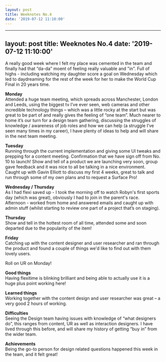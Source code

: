 ```yaml
---
layout: post
title: Weeknotes No.4
date: '2019-07-12 11:10:00'
---
```

---
layout: post
title: Weeknotes No.4
date: '2019-07-12 11:10:00'
---
A really good week where I felt my place was cemented in the team and finally had that “da-da” moent of feeling really valuable and "in". Full of highs - including watching my daughter score a goal on Wednesday which led to daydreaming for the rest of the week for her to make the World Cup Final in 20 years time.

<strong>Monday</strong><br>
Attended a huge team meeting, which spreads across Manchester, London and Leeds, using the biggest tv I’ve ever seen, web cameras and other incredible technology things – which was a little rocky at the start but was great to be part of and really gives the feeling of “one team”.
Much nearer to home it’s our turn for a design team gathering, discussing the struggles of knowledge / awareness of job roles and how we can help (a struggle I’ve seen many times in my career), I have plenty of ideas to help and will share in the next team meeting.

<strong>Tuesday</strong><br>
Running through the current implementation and giving some UI tweaks and prepping for a content meeting.
Confirmation that we have sign off from No. 10 to launch!
Show and tell of a product we are launching very soon, group gave feedback and it was nice to all be talking in a nice environment.
Caught up with Gavin Elliott to discuss my first 4 weeks, great to talk and run through some of my own plans and to request a Surface Pro!

<strong>Wednesday / Thursday</strong><br>
As I had flexi saved up - I took the morning off to watch Robyn's first sports day (which was great), obviously I had to join in the parent's race.
Afternoon - worked from home and answered emails and caught up with admin stuff (whilst starting to review one part of a project that’s on staging).

<strong>Thursday</strong><br>
Show and tell in the hottest room of all time, attended some and soon departed due to the popularity of the item!

<strong>Friday</strong><br>
Catching up with the content designer and user researcher and ran through the product and found a couple of things we'd like to find out with them lovely users.

Roll on UR on Monday!

<strong>Good things</strong><br>
Having flexitime is blinking brilliant and being able to actually use it is a huge plus point working here!

<strong>Learned things</strong><br>
Working together with the content design and user researcher was great – a very good 2 hours of working.

<strong>Difficulties</strong><br>
Seeing the Design team having issues with knowledge of “what designers do”, this ranges from content, UR as well as interaction designers. I have lived through this before, and will share my history of getting “buy in” from the wider team.

<strong>Achievements</strong><br>
Being the go-to person for design related questions happened this week in the team, and it felt great!
